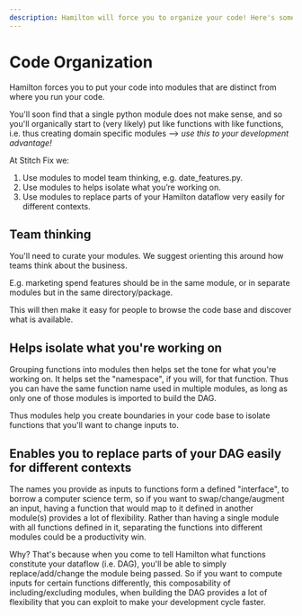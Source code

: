 ```yaml
---
description: Hamilton will force you to organize your code! Here's some tip
---
```


# Code Organization

Hamilton forces you to put your code into modules that are distinct from where you run your code.&#x20;

You'll soon find that a single python module does not make sense, and so you'll organically start to (very likely) put like functions with like functions, i.e. thus creating domain specific modules --> _use this to your development advantage!_

At Stitch Fix we:

1. Use modules to model team thinking, e.g. date\_features.py.
2. Use modules to helps isolate what you’re working on.&#x20;
3. Use modules to replace parts of your Hamilton dataflow very easily for different contexts.

## Team thinking

You'll need to curate your modules. We suggest orienting this around how teams think about the business.&#x20;

E.g. marketing spend features should be in the same module, or in separate modules but in the same directory/package.

This will then make it easy for people to browse the code base and discover what is available.&#x20;

## Helps isolate what you're working on

Grouping functions into modules then helps set the tone for what you're working on. It helps set the "namespace", if you will, for that function. Thus you can have the same function name used in multiple modules, as long as only one of those modules is imported to build the DAG.

Thus modules help you create boundaries in your code base to isolate functions that you'll want to change inputs to.

## Enables you to replace parts of your DAG easily for different contexts

The names you provide as inputs to functions form a defined "interface", to borrow a computer science term, so if you want to swap/change/augment an input, having a function that would map to it defined in another module(s) provides a lot of flexibility. Rather than having a single module with all functions defined in it, separating the functions into different modules could be a productivity win.&#x20;

Why? That's because when you come to tell Hamilton what functions constitute your dataflow (i.e. DAG), you'll be able to simply replace/add/change the module being passed. So if you want to compute inputs for certain functions differently, this composability of including/excluding modules, when building the DAG provides a lot of flexibility that you can exploit to make your development cycle faster.&#x20;
